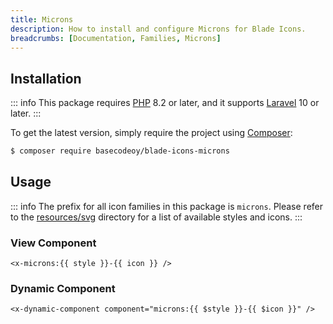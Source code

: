 ```yaml
---
title: Microns
description: How to install and configure Microns for Blade Icons.
breadcrumbs: [Documentation, Families, Microns]
---
```


## Installation

::: info
This package requires [PHP](https://www.php.net/) 8.2 or later, and it supports [Laravel](https://laravel.com/) 10 or later.
:::

To get the latest version, simply require the project using [Composer](https://getcomposer.org/):

```bash
$ composer require basecodeoy/blade-icons-microns
```

## Usage

::: info
The prefix for all icon families in this package is `microns`. Please refer to the [resources/svg](https://github.com/basecodeoy/blade-icons-microns/tree/main/resources/svg) directory for a list of available styles and icons.
:::

### View Component

```blade
<x-microns:{{ style }}-{{ icon }} />
```

### Dynamic Component

```blade
<x-dynamic-component component="microns:{{ $style }}-{{ $icon }}" />
```
